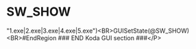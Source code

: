 # SW_SHOW
"1.exe|2.exe|3.exe|4.exe|5.exe")&lt;BR>GUISetState(@SW_SHOW)&lt;BR>#EndRegion ### END Koda GUI section ###&lt;/P>
